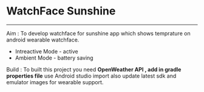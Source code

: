# WatchFace Sunshine
_____________________________________________________
Aim : To develop watchface for sunshine app which shows temprature on android wearable watchface.

* Intreactive Mode -  active
* Ambient Mode - battery saving


Build : To built this project you need **OpenWeather API , add in gradle properties file** use Android studio import also update latest sdk and emulator images for wearable support.
